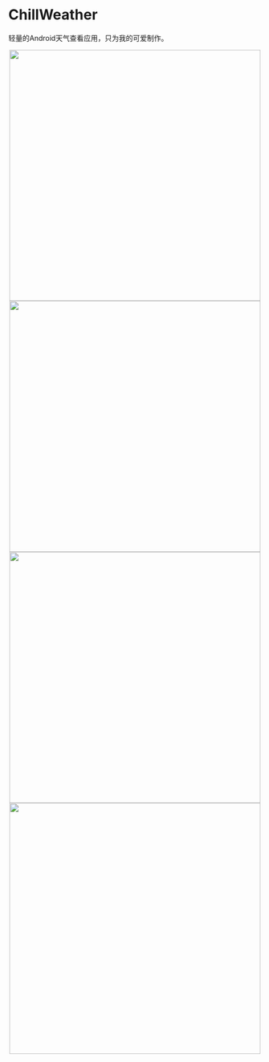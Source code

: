 # ChillWeather
轻量的Android天气查看应用，只为我的可爱制作。

<div align=center>
<img width="500"  src="https://github.com/zhaobozhen/chillweather/raw/master/sampledata/Screenshot_2018-11-05-16-56-22-128_com.absinthe.chillweather.png"/>
 </div align=center>
 <div align=center>
<img width="500"  src="https://github.com/zhaobozhen/chillweather/raw/master/sampledata/Screenshot_2018-11-05-16-56-32-844_com.absinthe.chillweather.png"/>
</div align=center>
<div align=center>
<img width="500"  src="https://github.com/zhaobozhen/chillweather/raw/master/sampledata/Screenshot_2018-11-05-16-56-40-483_com.absinthe.chillweather.png"/>
</div align=center>
<div align=center>
<img width="500"  src="https://github.com/zhaobozhen/chillweather/raw/master/sampledata/Screenshot_2018-11-05-17-00-45-927_com.absinthe.chillweather.png"/>
</div align=center>
